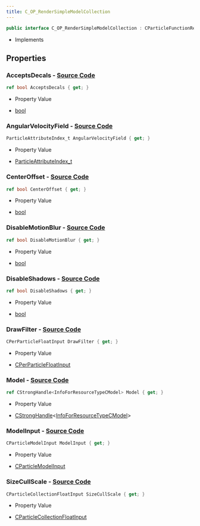 ```yaml
---
title: C_OP_RenderSimpleModelCollection
---
```


```csharp
public interface C_OP_RenderSimpleModelCollection : CParticleFunctionRenderer, CParticleFunction, ISchemaClass<CParticleFunction>, ISchemaClass<CParticleFunctionRenderer>, ISchemaClass<C_OP_RenderSimpleModelCollection>, ISchemaField, ISchemaClass, INativeHandle
```

- Implements

## Properties

### **AcceptsDecals** - [Source Code](https://github.com/swiftly-solution/swiftlys2/blob/main/managed/src/SwiftlyS2.Generated/Schemas/Interfaces/C_OP_RenderSimpleModelCollection.cs#L28)

```csharp
ref bool AcceptsDecals { get; }
```

- Property Value

- [bool](https://learn.microsoft.com/dotnet/api/system.boolean)

### **AngularVelocityField** - [Source Code](https://github.com/swiftly-solution/swiftlys2/blob/main/managed/src/SwiftlyS2.Generated/Schemas/Interfaces/C_OP_RenderSimpleModelCollection.cs#L32)

```csharp
ParticleAttributeIndex_t AngularVelocityField { get; }
```

- Property Value

- [ParticleAttributeIndex_t](/docs/api/shared/schemadefinitions/particleattributeindex_t)

### **CenterOffset** - [Source Code](https://github.com/swiftly-solution/swiftlys2/blob/main/managed/src/SwiftlyS2.Generated/Schemas/Interfaces/C_OP_RenderSimpleModelCollection.cs#L16)

```csharp
ref bool CenterOffset { get; }
```

- Property Value

- [bool](https://learn.microsoft.com/dotnet/api/system.boolean)

### **DisableMotionBlur** - [Source Code](https://github.com/swiftly-solution/swiftlys2/blob/main/managed/src/SwiftlyS2.Generated/Schemas/Interfaces/C_OP_RenderSimpleModelCollection.cs#L26)

```csharp
ref bool DisableMotionBlur { get; }
```

- Property Value

- [bool](https://learn.microsoft.com/dotnet/api/system.boolean)

### **DisableShadows** - [Source Code](https://github.com/swiftly-solution/swiftlys2/blob/main/managed/src/SwiftlyS2.Generated/Schemas/Interfaces/C_OP_RenderSimpleModelCollection.cs#L24)

```csharp
ref bool DisableShadows { get; }
```

- Property Value

- [bool](https://learn.microsoft.com/dotnet/api/system.boolean)

### **DrawFilter** - [Source Code](https://github.com/swiftly-solution/swiftlys2/blob/main/managed/src/SwiftlyS2.Generated/Schemas/Interfaces/C_OP_RenderSimpleModelCollection.cs#L30)

```csharp
CPerParticleFloatInput DrawFilter { get; }
```

- Property Value

- [CPerParticleFloatInput](/docs/api/shared/schemadefinitions/cperparticlefloatinput)

### **Model** - [Source Code](https://github.com/swiftly-solution/swiftlys2/blob/main/managed/src/SwiftlyS2.Generated/Schemas/Interfaces/C_OP_RenderSimpleModelCollection.cs#L18)

```csharp
ref CStrongHandle<InfoForResourceTypeCModel> Model { get; }
```

- Property Value

- [CStrongHandle](/docs/api/shared/natives/cstronghandle-1)<[InfoForResourceTypeCModel](/docs/api/shared/schemadefinitions/infoforresourcetypecmodel)>

### **ModelInput** - [Source Code](https://github.com/swiftly-solution/swiftlys2/blob/main/managed/src/SwiftlyS2.Generated/Schemas/Interfaces/C_OP_RenderSimpleModelCollection.cs#L20)

```csharp
CParticleModelInput ModelInput { get; }
```

- Property Value

- [CParticleModelInput](/docs/api/shared/schemadefinitions/cparticlemodelinput)

### **SizeCullScale** - [Source Code](https://github.com/swiftly-solution/swiftlys2/blob/main/managed/src/SwiftlyS2.Generated/Schemas/Interfaces/C_OP_RenderSimpleModelCollection.cs#L22)

```csharp
CParticleCollectionFloatInput SizeCullScale { get; }
```

- Property Value

- [CParticleCollectionFloatInput](/docs/api/shared/schemadefinitions/cparticlecollectionfloatinput)

